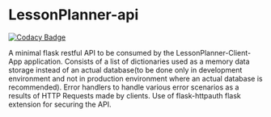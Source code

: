 # LessonPlanner-api

[![Codacy Badge](https://api.codacy.com/project/badge/Grade/ff4fcea4832145388bdad098955fd994)](https://app.codacy.com/manual/WycliffeMuchumi/LessonPlanner-api?utm_source=github.com&utm_medium=referral&utm_content=WycliffeMuchumi/LessonPlanner-api&utm_campaign=Badge_Grade_Settings)

  A minimal flask restful API to be consumed by the LessonPlanner-Client-App application.
  Consists of a list of dictionaries used as a memory data storage instead of an actual database(to be done only in development environment and not in production environment where an actual database is recommended).
  Error handlers to handle various error scenarios as a results of HTTP Requests made by clients.
  Use of flask-httpauth flask extension for securing the API.
